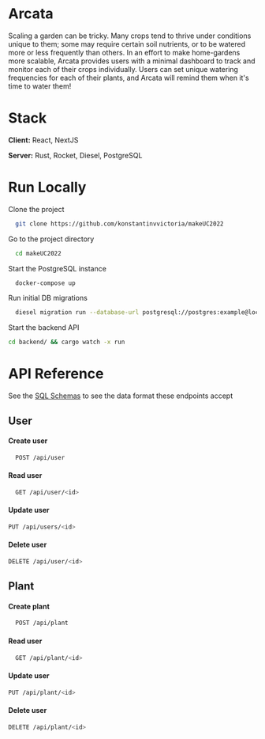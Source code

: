 
# Arcata

Scaling a garden can be tricky. Many crops tend to thrive under conditions unique to them; some may require certain soil nutrients, or to be watered more or less frequently than others. In an effort to make home-gardens more scalable, Arcata provides users with a minimal dashboard to track and monitor each of their crops individually. Users can set unique watering frequencies for each of their plants, and Arcata will remind them when it's time to water them!




# Stack

**Client:** React, NextJS

**Server:** Rust, Rocket, Diesel, PostgreSQL


# Run Locally

Clone the project

```bash
  git clone https://github.com/konstantinvvictoria/makeUC2022
```

Go to the project directory

```bash
  cd makeUC2022
```

Start the PostgreSQL instance

```bash
  docker-compose up
```
Run initial DB migrations
```bash
  diesel migration run --database-url postgresql://postgres:example@localhost:5432/postgres
```

Start the backend API

```bash
cd backend/ && cargo watch -x run
```
# API Reference

See the [SQL Schemas](https://github.com/KonstantinVVictoria/makeUC2022/blob/dev/backend/migrations/2022-10-23-015705_init/up.sql) to see the data format these endpoints accept

## User
#### Create user

```sh
  POST /api/user
```


#### Read user

```sh
  GET /api/user/<id>
```

#### Update user
```sh
PUT /api/users/<id>
```

#### Delete user
```sh
DELETE /api/user/<id>
```

## Plant
#### Create plant

```sh
  POST /api/plant
```


#### Read user

```sh
  GET /api/plant/<id>
```

#### Update user
```sh
PUT /api/plant/<id>
```

#### Delete user
```sh
DELETE /api/plant/<id>
```


